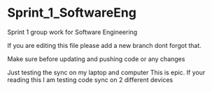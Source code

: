 # Sprint_1_SoftwareEng
 Sprint 1 group work for Software Engineering

If you are editing this file please add a new branch dont forgot that.

Make sure before updating and pushing code or any changes 

Just testing the sync on my laptop and computer
This is epic. If your reading this I am testing code sync on 2 different devices